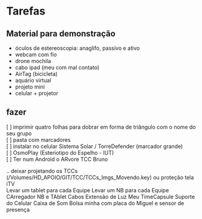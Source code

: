 # Tarefas

## Material para demonstração

- óculos de estereoscopia: anaglifo, passivo e ativo
- webcam com fio
- drone mochila
- cabo ipad (meu com mal contato)
- AirTag (bicicleta)
- aquário virtual
- projeto mini
- celular + projetor

## fazer

[ ] imprimir quatro folhas para dobrar em forma de triângulo com o nome do seu grupo  
[ ] pasta com marcadores  
[ ] instalar no celular Sistema Solar / TorreDefender (marcador grande)  
[ ] OsmoPlay (Esteriotipo do Espelho - IUT)  
[ ] Ter num Android o ARvore TCC Bruno

.. deixar projetando os TCCs (/Volumes/HD_APOIO/GIT/TCC/TCCs_Imgs_Movendo.key) ou proteção tela iTV  
Levar um tablet para cada Equipe
Levar um NB para cada Equipe
CArregador NB e TAblet
Cabos
Extensão de Luz
Meu TimeCapsule
Suporte do Celular
Caixa de Som
Bolsa minha com placa do Miguel e sensor de presença
